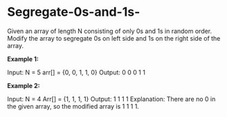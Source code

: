 # Segregate-0s-and-1s-

Given an array of length N consisting of only 0s and 1s in random order. Modify the array to segregate 0s on left side and 1s on the right side of the array.

**Example 1:**

Input:
N = 5
arr[] = {0, 0, 1, 1, 0}
Output: 0 0 0 1 1

**Example 2:**

Input:
N = 4
Arr[] = {1, 1, 1, 1}
Output: 1 1 1 1
Explanation: There are no 0 in the given array, 
so the modified array is 1 1 1 1.
